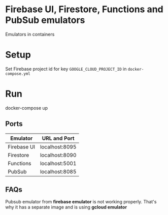 # Firebase UI, Firestore, Functions and PubSub emulators
Emulators in containers

# Setup
Set Firebase project id for key `GOOGLE_CLOUD_PROJECT_ID` in `docker-compose.yml`

# Run
docker-compose up

## Ports
|Emulator        |URL and Port     |
|----------------|-----------------|
|Firebase UI     | localhost:8095  |
|Firestore       | localhost:8090  |
|Functions       | localhost:5001  |
|PubSub          | localhost:8085  |

## FAQs
Pubsub emulator from **firebase emulator** is not working properly. That's why it has a separate image and is using **gcloud emulator**


